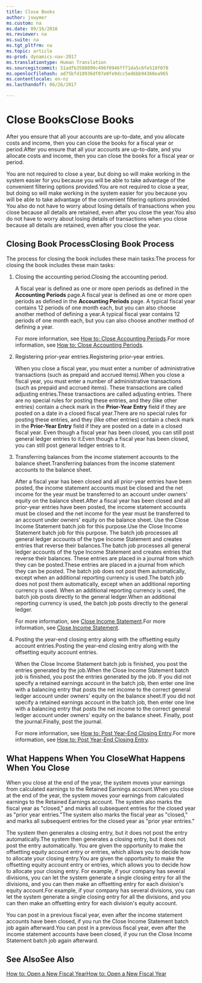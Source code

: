 ```yaml
---
title: Close Books
author: jswymer
ms.custom: na
ms.date: 09/16/2016
ms.reviewer: na
ms.suite: na
ms.tgt_pltfrm: na
ms.topic: article
ms-prod: dynamics-nav-2017
ms.translationtype: Human Translation
ms.sourcegitcommit: 51adfb3588099c496f0946ff71da5c6fe518f070
ms.openlocfilehash: ad75bfd18936df07e0fe9dcc5ed6bb94360ea965
ms.contentlocale: en-nz
ms.lasthandoff: 06/26/2017

---
```

# <a name="close-books"></a><span data-ttu-id="0d65f-102">Close Books</span><span class="sxs-lookup"><span data-stu-id="0d65f-102">Close Books</span></span>
<span data-ttu-id="0d65f-103">After you ensure that all your accounts are up-to-date, and you allocate costs and income, then you can close the books for a fiscal year or period.</span><span class="sxs-lookup"><span data-stu-id="0d65f-103">After you ensure that all your accounts are up-to-date, and you allocate costs and income, then you can close the books for a fiscal year or period.</span></span>

<span data-ttu-id="0d65f-104">You are not required to close a year, but doing so will make working in the system easier for you because you will be able to take advantage of the convenient filtering options provided.</span><span class="sxs-lookup"><span data-stu-id="0d65f-104">You are not required to close a year, but doing so will make working in the system easier for you because you will be able to take advantage of the convenient filtering options provided.</span></span> <span data-ttu-id="0d65f-105">You also do not have to worry about losing details of transactions when you close because all details are retained, even after you close the year.</span><span class="sxs-lookup"><span data-stu-id="0d65f-105">You also do not have to worry about losing details of transactions when you close because all details are retained, even after you close the year.</span></span>

## <a name="closing-book-process"></a><span data-ttu-id="0d65f-106">Closing Book Process</span><span class="sxs-lookup"><span data-stu-id="0d65f-106">Closing Book Process</span></span>
<span data-ttu-id="0d65f-107">The process for closing the book includes these main tasks:</span><span class="sxs-lookup"><span data-stu-id="0d65f-107">The process for closing the book includes these main tasks:</span></span>

1. <span data-ttu-id="0d65f-108">Closing the accounting period.</span><span class="sxs-lookup"><span data-stu-id="0d65f-108">Closing the accounting period.</span></span>

    <span data-ttu-id="0d65f-109">A fiscal year is defined as one or more open periods as defined in the **Accounting Periods** page.</span><span class="sxs-lookup"><span data-stu-id="0d65f-109">A fiscal year is defined as one or more open periods as defined in the **Accounting Periods** page.</span></span> <span data-ttu-id="0d65f-110">A typical fiscal year contains 12 periods of one month each, but you can also choose another method of defining a year.</span><span class="sxs-lookup"><span data-stu-id="0d65f-110">A typical fiscal year contains 12 periods of one month each, but you can also choose another method of defining a year.</span></span>

    <span data-ttu-id="0d65f-111">For more information, see [How to: Close Accounting Periods](year-close-account-periods.md).</span><span class="sxs-lookup"><span data-stu-id="0d65f-111">For more information, see [How to: Close Accounting Periods](year-close-account-periods.md).</span></span>

2. <span data-ttu-id="0d65f-112">Registering prior-year entries.</span><span class="sxs-lookup"><span data-stu-id="0d65f-112">Registering prior-year entries.</span></span>

    <span data-ttu-id="0d65f-113">When you close a fiscal year, you must enter a number of administrative transactions (such as prepaid and accrued items).</span><span class="sxs-lookup"><span data-stu-id="0d65f-113">When you close a fiscal year, you must enter a number of administrative transactions (such as prepaid and accrued items).</span></span> <span data-ttu-id="0d65f-114">These transactions are called adjusting entries.</span><span class="sxs-lookup"><span data-stu-id="0d65f-114">These transactions are called adjusting entries.</span></span> <span data-ttu-id="0d65f-115">There are no special rules for posting these entries, and they (like other entries) contain a check mark in the **Prior-Year Entry** field if they are posted on a date in a closed fiscal year.</span><span class="sxs-lookup"><span data-stu-id="0d65f-115">There are no special rules for posting these entries, and they (like other entries) contain a check mark in the **Prior-Year Entry** field if they are posted on a date in a closed fiscal year.</span></span> <span data-ttu-id="0d65f-116">Even though a fiscal year has been closed, you can still post general ledger entries to it.</span><span class="sxs-lookup"><span data-stu-id="0d65f-116">Even though a fiscal year has been closed, you can still post general ledger entries to it.</span></span>

3. <span data-ttu-id="0d65f-117">Transferring balances from the income statement accounts to the balance sheet.</span><span class="sxs-lookup"><span data-stu-id="0d65f-117">Transferring balances from the income statement accounts to the balance sheet.</span></span>

    <span data-ttu-id="0d65f-118">After a fiscal year has been closed and all prior-year entries have been posted, the income statement accounts must be closed and the net income for the year must be transferred to an account under owners' equity on the balance sheet.</span><span class="sxs-lookup"><span data-stu-id="0d65f-118">After a fiscal year has been closed and all prior-year entries have been posted, the income statement accounts must be closed and the net income for the year must be transferred to an account under owners' equity on the balance sheet.</span></span> <span data-ttu-id="0d65f-119">Use the Close Income Statement batch job for this purpose.</span><span class="sxs-lookup"><span data-stu-id="0d65f-119">Use the Close Income Statement batch job for this purpose.</span></span> <span data-ttu-id="0d65f-120">The batch job processes all general ledger accounts of the type Income Statement and creates entries that reverse their balances.</span><span class="sxs-lookup"><span data-stu-id="0d65f-120">The batch job processes all general ledger accounts of the type Income Statement and creates entries that reverse their balances.</span></span> <span data-ttu-id="0d65f-121">These entries are placed in a journal from which they can be posted.</span><span class="sxs-lookup"><span data-stu-id="0d65f-121">These entries are placed in a journal from which they can be posted.</span></span> <span data-ttu-id="0d65f-122">The batch job does not post them automatically, except when an additional reporting currency is used.</span><span class="sxs-lookup"><span data-stu-id="0d65f-122">The batch job does not post them automatically, except when an additional reporting currency is used.</span></span> <span data-ttu-id="0d65f-123">When an additional reporting currency is used, the batch job posts directly to the general ledger.</span><span class="sxs-lookup"><span data-stu-id="0d65f-123">When an additional reporting currency is used, the batch job posts directly to the general ledger.</span></span>

    <span data-ttu-id="0d65f-124">For more information, see [Close Income Statement](year-close-income-statement.md).</span><span class="sxs-lookup"><span data-stu-id="0d65f-124">For more information, see [Close Income Statement](year-close-income-statement.md).</span></span>
4. <span data-ttu-id="0d65f-125">Posting the year-end closing entry along with the offsetting equity account entries.</span><span class="sxs-lookup"><span data-stu-id="0d65f-125">Posting the year-end closing entry along with the offsetting equity account entries.</span></span>

    <span data-ttu-id="0d65f-126">When the Close Income Statement batch job is finished, you post the entries generated by the job.</span><span class="sxs-lookup"><span data-stu-id="0d65f-126">When the Close Income Statement batch job is finished, you post the entries generated by the job.</span></span> <span data-ttu-id="0d65f-127">If you did not specify a retained earnings account in the batch job, then enter one line with a balancing entry that posts the net income to the correct general ledger account under owners' equity on the balance sheet.</span><span class="sxs-lookup"><span data-stu-id="0d65f-127">If you did not specify a retained earnings account in the batch job, then enter one line with a balancing entry that posts the net income to the correct general ledger account under owners' equity on the balance sheet.</span></span> <span data-ttu-id="0d65f-128">Finally, post the journal.</span><span class="sxs-lookup"><span data-stu-id="0d65f-128">Finally, post the journal.</span></span>

    <span data-ttu-id="0d65f-129">For more information, see [How to: Post Year-End Closing Entry](year-how-post-year-end-close-entry.md).</span><span class="sxs-lookup"><span data-stu-id="0d65f-129">For more information, see [How to: Post Year-End Closing Entry](year-how-post-year-end-close-entry.md).</span></span>

## <a name="what-happens-when-you-close"></a><span data-ttu-id="0d65f-130">What Happens When You Close</span><span class="sxs-lookup"><span data-stu-id="0d65f-130">What Happens When You Close</span></span>
<span data-ttu-id="0d65f-131">When you close at the end of the year, the system moves your earnings from calculated earnings to the Retained Earnings account.</span><span class="sxs-lookup"><span data-stu-id="0d65f-131">When you close at the end of the year, the system moves your earnings from calculated earnings to the Retained Earnings account.</span></span> <span data-ttu-id="0d65f-132">The system also marks the fiscal year as "closed," and marks all subsequent entries for the closed year as "prior year entries."</span><span class="sxs-lookup"><span data-stu-id="0d65f-132">The system also marks the fiscal year as "closed," and marks all subsequent entries for the closed year as "prior year entries."</span></span>

<span data-ttu-id="0d65f-133">The system then generates a closing entry, but it does not post the entry automatically.</span><span class="sxs-lookup"><span data-stu-id="0d65f-133">The system then generates a closing entry, but it does not post the entry automatically.</span></span> <span data-ttu-id="0d65f-134">You are given the opportunity to make the offsetting equity account entry or entries, which allows you to decide how to allocate your closing entry.</span><span class="sxs-lookup"><span data-stu-id="0d65f-134">You are given the opportunity to make the offsetting equity account entry or entries, which allows you to decide how to allocate your closing entry.</span></span> <span data-ttu-id="0d65f-135">For example, if your company has several divisions, you can let the system generate a single closing entry for all the divisions, and you can then make an offsetting entry for each division's equity account.</span><span class="sxs-lookup"><span data-stu-id="0d65f-135">For example, if your company has several divisions, you can let the system generate a single closing entry for all the divisions, and you can then make an offsetting entry for each division's equity account.</span></span>

<span data-ttu-id="0d65f-136">You can post in a previous fiscal year, even after the income statement accounts have been closed, if you run the Close Income Statement batch job again afterward.</span><span class="sxs-lookup"><span data-stu-id="0d65f-136">You can post in a previous fiscal year, even after the income statement accounts have been closed, if you run the Close Income Statement batch job again afterward.</span></span>

## <a name="see-also"></a><span data-ttu-id="0d65f-137">See Also</span><span class="sxs-lookup"><span data-stu-id="0d65f-137">See Also</span></span>
[<span data-ttu-id="0d65f-138">How to: Open a New Fiscal Year</span><span class="sxs-lookup"><span data-stu-id="0d65f-138">How to: Open a New Fiscal Year</span></span>](finance-setup-how-open-new-fiscal-year.md)


